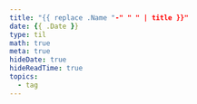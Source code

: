 ```yaml
---
title: "{{ replace .Name "-" " " | title }}"
date: {{ .Date }}
type: til
math: true
meta: true
hideDate: true
hideReadTime: true
topics:
  - tag
---
```

